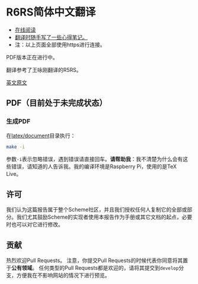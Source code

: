 # R6RS简体中文翻译

* [在线阅读](https://r6rs.mrliu.org)
* [翻译时随手写了一些心得笔记。](https://r6rs.mrliu.org/r6rs-translation-experience/)
* 注：以上页面全部使用https进行连接。

PDF版本正在进行中。

翻译参考了王咏刚翻译的R5RS。

[英文原文](http://www.r6rs.org/final/r6rs.pdf)

## PDF（目前处于未完成状态）
### 生成PDF
在[latex/document](/latex/document/)目录执行：

``` bash
make -i
```

参数`-i`表示忽略错误，遇到错误请直接回车。**请帮助我**：我不清楚为什么会有这些错误，请知道的人告诉我。我的编译环境是Raspberry Pi，使用的是TeX Live。

## 许可
我们认为这篇报告属于整个Scheme社区，并且我们授权任何人复制它的全部或部分。我们尤其鼓励Scheme的实现者使用本报告作为手册或其它文档的起点，必要时也可以对它进行修改。

## 贡献
热烈欢迎Pull Requests。
注意，你提交Pull Requests的时候代表你同意将其置于**公有领域**。
任何类型的Pull Requests都是欢迎的，请将其提交到`develop`分支，方便我在不影响网站的情况下进行预览。
